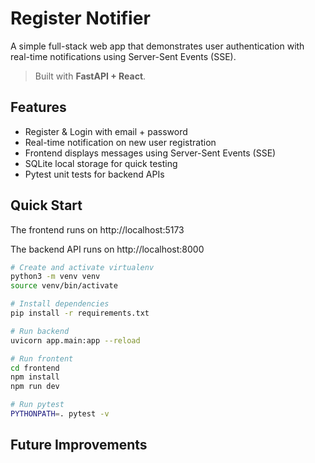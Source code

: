 # Register Notifier

A simple full-stack web app that demonstrates user authentication with real-time notifications using Server-Sent Events (SSE).

> Built with **FastAPI + React**.

## Features

- Register & Login with email + password
- Real-time notification on new user registration
- Frontend displays messages using Server-Sent Events (SSE)
- SQLite local storage for quick testing
- Pytest unit tests for backend APIs

## Quick Start

The frontend runs on http://localhost:5173

The backend API runs on http://localhost:8000

```bash
# Create and activate virtualenv
python3 -m venv venv
source venv/bin/activate

# Install dependencies
pip install -r requirements.txt

# Run backend
uvicorn app.main:app --reload

# Run frontent
cd frontend
npm install
npm run dev

# Run pytest 
PYTHONPATH=. pytest -v
```

## Future Improvements